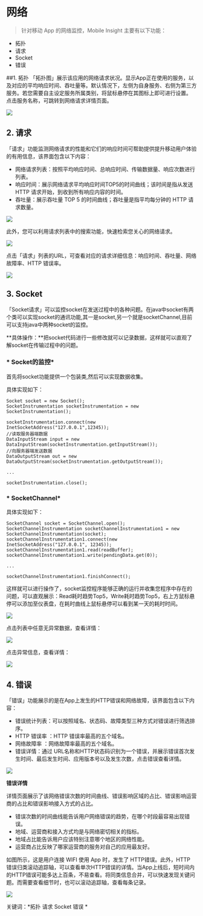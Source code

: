 # 网络

> 针对移动 App 的网络监控，Mobile Insight 主要有以下功能：
* 拓扑
* 请求
* Socket
* 错误

##1.  拓扑
「拓扑图」展示该应用的网络请求状况。显示App正在使用的服务，以及对应的平均响应时间、吞吐量等。默认情况下，左侧为自身服务、右侧为第三方服务。若您需要自主设定服务所属类别，将鼠标悬停在其图标上即可进行设置。
点击服务名称，可跳转到网络请求详情页面。

![](1.jpg)
## 2. 请求
「请求」功能监测网络请求的性能和它们的响应时间可帮助提供提升移动用户体验的有用信息，该界面包含以下内容：
* 网络请求列表：按照平均响应时间、总响应时间、传输数据量、响应次数进行列表。
* 响应时间：展示网络请求平均响应时间TOP5的时间曲线；该时间是指从发送 HTTP 请求开始，到收到所有响应内容的时间。
* 吞吐量：展示吞吐量 TOP 5 的时间曲线；吞吐量是指平均每分钟的 HTTP 请求数量。

![](22.png)

此外，您可以利用请求列表中的搜索功能，快速检索您关心的网络请求。

![](03.png)

点击「请求」列表的URL，可查看对应的请求详细信息：响应时间、吞吐量、网络故障率、HTTP 错误率。

![](04.png)


## 3. Socket
「Socket请求」可以监控socket在发送过程中的各种问题。在java中socket有两个类可以实现socket的通讯功能,其一是socket,另一个就是socketChannel,目前可以支持java中两种socket的监控。

**具体操作：**把socket代码进行一些修改就可以记录数据，这样就可以直观了解socket在传输过程中的问题。

### * Socket的监控*
首先将socket功能提供一个包装类,然后可以实现数据收集。

具体实现如下：

``` 
Socket socket = new Socket();
SocketInstrumentation socketInstrumentation = new SocketInstrumentation();

socketInstrumentation.connect(new InetSocketAddress("127.0.0.1",12345));
//读取服务器端数据
DataInputStream input = new DataInputStream(socketInstrumentation.getInputStream());
//向服务器端发送数据
DataOutputStream out = new DataOutputStream(socketInstrumentation.getOutputStream());

...

socketInstrumentation.close();
```

### * SocketChannel*
具体实现如下：

```
SocketChannel socket = SocketChannel.open();
SocketChannelInstrumentation socketChannelInstrumentation1 = new SocketChannelInstrumentation(socket);
socketChannelInstrumentation1.connect(new InetSocketAddress("127.0.0.1", 12345));
socketChannelInstrumentation1.read(readBuffer);
socketChannelInstrumentation1.write(pendingData.get(0));

...

socketChannelInstrumentation1.finishConnect();
```

这样就可以进行操作了，socket监控程序能够正确的运行并收集您程序中存在的问题，可以直观展示：Read耗时趋势Top5，Write耗时趋势Top5，右上方鼠标悬停可以添加至仪表盘，在耗时曲线上鼠标悬停可以看到某一天的耗时时间。

![](09.png)

点击列表中任意无异常数据，查看详情：

![](10.png)

点击异常信息，查看详情：

![](11.png)

## 4. 错误
「错误」功能展示的是在App上发生的HTTP错误和网络故障，该界面包含以下内容：
* 错误统计列表：可以按照域名、状态码、故障类型三种方式对错误进行筛选排序。
* HTTP 错误率 ：HTTP 错误率最高的五个域名。
* 网络故障率 ：网络故障率最高的五个域名。
* 错误详情：通过 URL名称和HTTP状态码识别为一个错误，并展示错误首次发生时间、最后发生时间、应用版本号以及发生次数，点击错误查看详情。

![](05.png)

**错误详情**

详情页面展示了该网络错误次数的时间曲线、错误影响区域的占比、错误影响运营商的占比和错误影响接入方式的占比。
* 错误次数的时间曲线能告诉用户网络错误的趋势，在哪个时段最容易出现错误。
* 地域、运营商和接入方式均是与网络密切相关的指标。
* 地域占比能告诉用户应该特别注意哪个地区的网络性能。
* 运营商占比反映了哪家运营商的服务对自己的应用最友好。

如图所示，这是用户连接 WIFI 使用 App 时，发生了 HTTP错误。此外，HTTP 错误归类滚动追踪轴，可以查看单次HTTP错误的详情。当App上线后，短时间内的HTTP错误可能多达上百条，不易查看。将同类信息合并，可以快速发现关键问题。而需要查看细节时，也可以滚动追踪轴，查看每条记录。

![](06.png)

关键词：*拓扑 请求 Socket 错误 *




